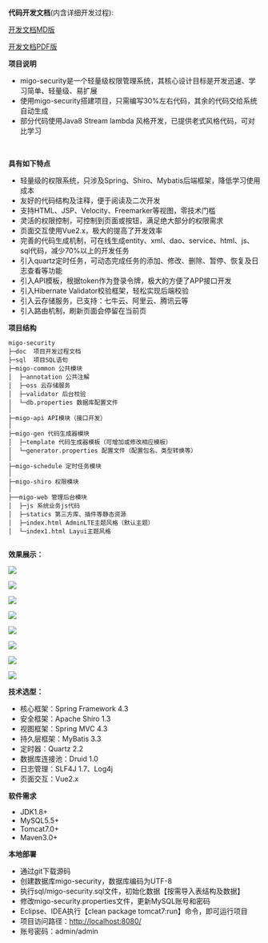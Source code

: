 

**代码开发文档**(内含详细开发过程):

[开发文档MD版](https://github.com/muyinchen/migo-security/blob/master/doc/%E8%BD%BB%E9%87%8F%E7%BA%A7%E6%9D%83%E9%99%90%E7%AE%A1%E7%90%86%E7%B3%BB%E7%BB%9F.md)

[开发文档PDF版](https://github.com/muyinchen/migo-security/blob/master/doc/%E8%BD%BB%E9%87%8F%E7%BA%A7%E6%9D%83%E9%99%90%E7%AE%A1%E7%90%86%E7%B3%BB%E7%BB%9F.pdf)

**项目说明**

- migo-security是一个轻量级权限管理系统，其核心设计目标是开发迅速、学习简单、轻量级、易扩展
- 使用migo-security搭建项目，只需编写30%左右代码，其余的代码交给系统自动生成
- 部分代码使用Java8 Stream lambda 风格开发，已提供老式风格代码，可对比学习

<br>

**具有如下特点**

- 轻量级的权限系统，只涉及Spring、Shiro、Mybatis后端框架，降低学习使用成本
- 友好的代码结构及注释，便于阅读及二次开发
- 支持HTML、JSP、Velocity、Freemarker等视图，零技术门槛
- 灵活的权限控制，可控制到页面或按钮，满足绝大部分的权限需求
- 页面交互使用Vue2.x，极大的提高了开发效率
- 完善的代码生成机制，可在线生成entity、xml、dao、service、html、js、sql代码，减少70%以上的开发任务
- 引入quartz定时任务，可动态完成任务的添加、修改、删除、暂停、恢复及日志查看等功能
- 引入API模板，根据token作为登录令牌，极大的方便了APP接口开发
- 引入Hibernate Validator校验框架，轻松实现后端校验
- 引入云存储服务，已支持：七牛云、阿里云、腾讯云等
- 引入路由机制，刷新页面会停留在当前页

**项目结构**

```
migo-security
├─doc  项目开发过程文档
├─sql  项目SQL语句
├─migo-common 公共模块
│  ├─annotation 公共注解
│  ├─oss 云存储服务
│  ├─validator 后台校验
│  └─db.properties 数据库配置文件
│ 
├─migo-api API模块（接口开发）
│ 
├─migo-gen 代码生成器模块
│  ├─template 代码生成器模板（可增加或修改相应模板）
│  └─generator.properties 配置文件（配置包名、类型转换等）
│ 
├─migo-schedule 定时任务模块
│
├─migo-shiro 权限模块
│  
├──migo-web 管理后台模块
│  ├─js 系统业务js代码
│  ├─statics 第三方库、插件等静态资源
│  ├─index.html AdminLTE主题风格（默认主题）
│  └─index1.html Layui主题风格


```



**效果展示：** 

![](http://og0sybnix.bkt.clouddn.com/sp170410_182815.png)

![](http://og0sybnix.bkt.clouddn.com/sp170410_182916.png)



![](http://og0sybnix.bkt.clouddn.com/sp170410_182930.png)

![](http://og0sybnix.bkt.clouddn.com/sp170410_182807.png)



![](http://og0sybnix.bkt.clouddn.com/sp170410_182827.png)

![](http://og0sybnix.bkt.clouddn.com/sp170410_182848.png)

![](http://og0sybnix.bkt.clouddn.com/sp170410_182747.png)

![](http://og0sybnix.bkt.clouddn.com/sp170410_192009.png)

**技术选型：**

- 核心框架：Spring Framework 4.3
- 安全框架：Apache Shiro 1.3
- 视图框架：Spring MVC 4.3
- 持久层框架：MyBatis 3.3
- 定时器：Quartz 2.2
- 数据库连接池：Druid 1.0
- 日志管理：SLF4J 1.7、Log4j
- 页面交互：Vue2.x

**软件需求**

- JDK1.8+
- MySQL5.5+
- Tomcat7.0+
- Maven3.0+

**本地部署**

- 通过git下载源码
- 创建数据库migo-security，数据库编码为UTF-8
- 执行sql/migo-security.sql文件，初始化数据【按需导入表结构及数据】
- 修改migo-security.properties文件，更新MySQL账号和密码
- Eclipse、IDEA执行【clean package tomcat7:run】命令，即可运行项目
- 项目访问路径：[http://localhost:8080/](http://localhost:8080/)
- 账号密码：admin/admin